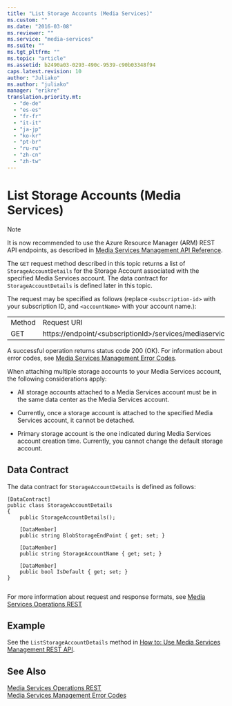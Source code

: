 ```yaml
---
title: "List Storage Accounts (Media Services)"
ms.custom: ""
ms.date: "2016-03-08"
ms.reviewer: ""
ms.service: "media-services"
ms.suite: ""
ms.tgt_pltfrm: ""
ms.topic: "article"
ms.assetid: b2490a03-0293-490c-9539-c90b03348f94
caps.latest.revision: 10
author: "Juliako"
ms.author: "juliako"
manager: "erikre"
translation.priority.mt: 
  - "de-de"
  - "es-es"
  - "fr-fr"
  - "it-it"
  - "ja-jp"
  - "ko-kr"
  - "pt-br"
  - "ru-ru"
  - "zh-cn"
  - "zh-tw"
---
```

# List Storage Accounts (Media Services)
> [!NOTE]
>  It is now recommended to use  the Azure Resource Manager (ARM) REST API endpoints, as described in [Media Services Management API Reference](../Topic/Media%20Services%20Management%20API%20Reference.md).  
  
 The `GET` request method described in this topic returns a list of `StorageAccountDetails` for the Storage Account associated with the specified Media Services account. The data contract for `StorageAccountDetails` is defined later in this topic.  
  
 The request may be specified as follows (replace `<subscription-id>` with your subscription ID, and `<accountName>` with your account name.):  
  
|||  
|-|-|  
|Method|Request URI|  
|GET|https://endpoint/\<subscriptionId>/services/mediaservices/Accounts/\<accountName>/StorageAccounts|  
  
 A successful operation returns status code 200 (OK). For information about error codes, see [Media Services Management Error Codes](../operations/media-services-management-error-codes.md).  
  
 When attaching multiple storage accounts to your Media Services account, the following considerations apply:  
  
-   All storage accounts attached to a Media Services account must be in the same data center as the Media Services account.  
  
-   Currently, once a storage account is attached to the specified Media Services account, it cannot be detached.  
  
-   Primary storage account is the one indicated during Media Services account creation time. Currently, you cannot change the default storage account.  
  
## Data Contract  
 The data contract for `StorageAccountDetails` is defined as follows:  
  
```  
[DataContract]   
public class StorageAccountDetails   
{   
    public StorageAccountDetails();   
  
    [DataMember]   
    public string BlobStorageEndPoint { get; set; }   
  
    [DataMember]   
    public string StorageAccountName { get; set; }   
  
    [DataMember]   
    public bool IsDefault { get; set; }   
}  
  
```  
  
 For more information about request and response formats, see [Media Services Operations REST](../operations/media-services-operations-rest.md)  
  
## Example  
 See the `ListStorageAccountDetails` method in [How to: Use Media Services Management REST API](../operations/how-to--use-media-services-management-rest-api.md).  
  
## See Also  
 [Media Services Operations REST](../operations/media-services-operations-rest.md)   
 [Media Services Management Error Codes](../operations/media-services-management-error-codes.md)